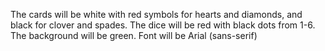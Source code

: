 The cards will be white with red symbols for hearts and diamonds, and black for clover and spades.
The dice will be red with black dots from 1-6.
The background will be green.
Font will be Arial (sans-serif)